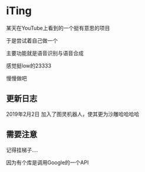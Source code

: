 # iTing

某天在YouTube上看到的一个挺有意思的项目

于是尝试着自己做一个

主要功能就是语音识别与语音合成

感觉挺low的23333

慢慢做吧



## 更新日志

2019年2月2日	加入了图灵机器人，使其更为沙雕哈哈哈哈

## 需要注意

记得挂梯子....

因为有个库是调用Google的一个API
